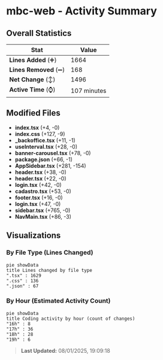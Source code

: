 # mbc-web - Activity Summary 

## Overall Statistics

| Stat                   | Value                                                             |
| ---------------------- | ----------------------------------------------------------------- |
| **Lines Added** (➕)   | 1664                                          |
| **Lines Removed** (➖) | 168                                        |
| **Net Change** (↕)    | 1496                |
| **Active Time** (⌚)   | 107 minutes |


## Modified Files
- **index.tsx** (+4, -0)
- **index.css** (+127, -9)
- **_backoffice.tsx** (+11, -1)
- **useInterval.tsx** (+28, -0)
- **banner-carousel.tsx** (+78, -0)
- **package.json** (+66, -1)
- **AppSidebar.tsx** (+281, -154)
- **header.tsx** (+38, -0)
- **header.tsx** (+22, -0)
- **login.tsx** (+42, -0)
- **cadastro.tsx** (+53, -0)
- **footer.tsx** (+16, -0)
- **login.tsx** (+47, -0)
- **sidebar.tsx** (+765, -0)
- **NavMain.tsx** (+86, -3)

## Visualizations

### By File Type (Lines Changed)

```mermaid
pie showData
title Lines changed by file type
".tsx" : 1629
".css" : 136
".json" : 67
```

### By Hour (Estimated Activity Count)

```mermaid
pie showData
title Coding activity by hour (count of changes)
"16h" : 8
"17h" : 36
"18h" : 28
"19h" : 6
```


> **Last Updated:** 08/01/2025, 19:09:18